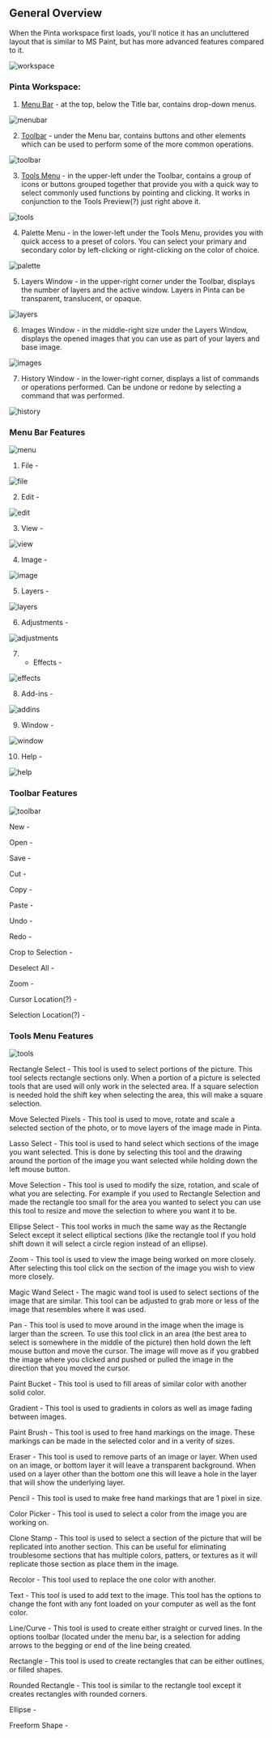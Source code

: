 ## __General Overview__ ##

When the Pinta workspace first loads, you'll notice it has an uncluttered layout that is similar to MS Paint, but has more advanced features compared to it.

![workspace](img/overview/workspace.png)

### Pinta Workspace: ###
1. [Menu Bar](#menu-bar-features) - at the top, below the Title bar, contains drop-down menus.

![menubar](img/overview/menubar.png)

2. [Toolbar](#toolbar-features) - under the Menu bar, contains buttons and other elements which can be used to perform some of the more common operations.

![toolbar](img/overview/toolbar.png)

3. [Tools Menu](#tools-menu-features) - in the upper-left under the Toolbar, contains a group of icons or buttons grouped together that provide you with a quick way to select commonly used functions by pointing and clicking. It works in conjunction to the Tools Preview(?) just right above it.

![tools](img/overview/tools.png)

4. Palette Menu - in the lower-left under the Tools Menu, provides you with quick access to a preset of colors. You can select your primary and secondary color by left-clicking or right-clicking on the color of choice.

![palette](img/overview/palette.png)

5. Layers Window - in the upper-right corner under the Toolbar, displays the number of layers and the active window. Layers in Pinta can be transparent, translucent, or opaque.

![layers](img/overview/layers.png)

6. Images Window - in the middle-right size under the Layers Window, displays the opened images that you can use as part of your layers and base image. 

![images](img/overview/images.png)

7. History Window - in the lower-right corner, displays a list of commands or operations performed. Can be undone or redone by selecting a command that was performed.

![history](img/overview/history.png)

### Menu Bar Features ###

![menu](img/overview/menubar.png)

1. File - 

![file](img/overview/file.png)

2. Edit - 

![edit](img/overview/edit.png)

3. View - 

![view](img/overview/view.png)

4. Image - 

![image](img/overview/image_menu.png)

5. Layers - 

![layers](img/overview/layers_menu.png)

6. Adjustments - 

![adjustments](img/overview/adjustments.png)

7. - Effects - 

![effects](img/overview/effects.png)

8. Add-ins - 

![addins](img/overview/addins.png)

9. Window - 

![window](img/overview/window.png)

10. Help - 

![help](img/overview/help.png)

### Toolbar Features ###

![toolbar](img/overview/toolbar.png)

New - 

Open - 

Save - 

Cut - 

Copy - 

Paste - 

Undo - 

Redo - 

Crop to Selection - 

Deselect All - 

Zoom - 

Cursor Location(?) - 

Selection Location(?) - 

### Tools Menu Features ###

![tools](img/overview/tools.jpg)

Rectangle Select - This tool is used to select portions of the picture. This tool selects rectangle sections only. When a portion of a picture is selected tools that are used will only work in the selected area. If a square selection is needed hold the shift key when selecting the area, this will make a square selection.

Move Selected Pixels - This tool is used to move, rotate and scale a selected section of the photo, or to move layers of the image made in Pinta.

Lasso Select - This tool is used to hand select which sections of the image you want selected. This is done by selecting this tool and the drawing around the portion of the image you want selected while holding down the left mouse button.

Move Selection - This tool is used to modify the size, rotation, and scale of what you are selecting. For example if you used to Rectangle Selection and made the rectangle too small for the area you wanted to select you can use this tool to resize and move the selection to where you want it to be.

Ellipse Select - This tool works in much the same way as the Rectangle Select except it select elliptical sections (like the rectangle tool if you hold shift down it will select a circle region instead of an ellipse).

Zoom - This tool is used to view the image being worked on more closely. After selecting this tool click on the section of the image you wish to view more closely.

Magic Wand Select - The magic wand tool is used to select sections of the image that are similar. This tool can be adjusted to grab more or less of the image that resembles where it was used.

Pan - This tool is used to move around in the image when the image is larger than the screen. To use this tool click in an area (the best area to select is somewhere in the middle of the picture) then hold down the left mouse button and move the cursor. The image will move as if you grabbed the image where you clicked and pushed or pulled the image in the direction that you moved the cursor.

Paint Bucket - This tool is used to fill areas of similar color with another solid color.

Gradient - This tool is used to gradients in colors as well as image fading between images.

Paint Brush - This tool is used to free hand markings on the image. These markings can be made in the selected color and in a verity of sizes.

Eraser - This tool is used to remove parts of an image or layer. When used on an image, or bottom layer it will leave a transparent background. When used on a layer other than the bottom one this will leave a hole in the layer that will show the underlying layer.

Pencil - This tool is used to make free hand markings that are 1 pixel in size.

Color Picker - This tool is used to select a color from the image you are working on.

Clone Stamp - This tool is used to select a section of the picture that will be replicated into another section. This can be useful for eliminating troublesome sections that has multiple colors, patters, or textures as it will replicate those section as place them in the image.

Recolor - This tool used to replace the one color with another.

Text - This tool is used to add text to the image. This tool has the options to change the font with any font loaded on your computer as well as the font color.

Line/Curve - This tool is used to create either straight or curved lines. In the options toolbar (located under the menu bar, is a selection for adding arrows to the begging or end of the line being created.

Rectangle - This tool is used to create rectangles that can be either outlines, or filled shapes.

Rounded Rectangle - This tool is similar to the rectangle tool except it creates rectangles with rounded corners.

Ellipse - 

Freeform Shape - 